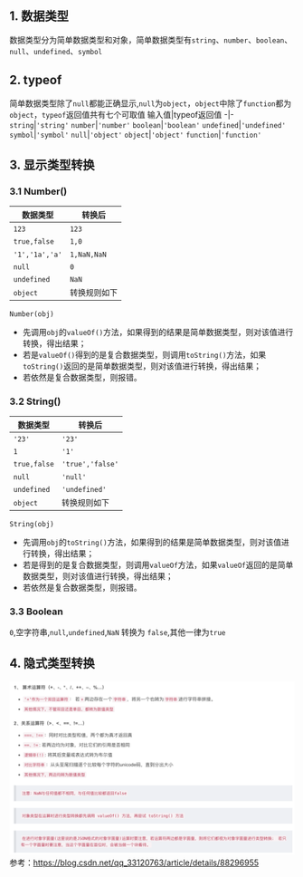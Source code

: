<!-- 数据类型及类型转换 -->
## 1. 数据类型
数据类型分为简单数据类型和对象，简单数据类型有`string`、`number`、`boolean`、`null`、`undefined`、`symbol`
## 2. typeof 
简单数据类型除了`null`都能正确显示,`null`为`object`，`object`中除了`function`都为`object`，`typeof`返回值共有七个可取值
输入值|typeof返回值
-|-
`string`|`'string'`
`number`|`'number'`
`boolean`|`'boolean'`
`undefined`|`'undefined'`
`symbol`|`'symbol'`
`null`|`'object'`
`object`|`'object'`
`function`|`'function'`
## 3. 显示类型转换
### 3.1 Number()
|数据类型|转换后|
|-|-|
|`123`|`123`|
|`true,false`|`1,0`|
|`'1','1a','a'`|`1,NaN,NaN`|
|`null`|`0`|
|`undefined`|`NaN`|
|`object`|转换规则如下|
`Number(obj)`
* 先调用`obj`的`valueOf()`方法，如果得到的结果是简单数据类型，则对该值进行转换，得出结果；
* 若是`valueOf()`得到的是复合数据类型，则调用`toString()`方法，如果`toString()`返回的是简单数据类型，则对该值进行转换，得出结果；
* 若依然是复合数据类型，则报错。
### 3.2 String()
|数据类型|转换后|
|-|-|
|`'23'`|`'23'`|
|`1`|`'1'`|
|`true,false`|`'true','false'`|
|`null`|`'null'`|
|`undefined`|`'undefined'`|
|`object`|转换规则如下|
`String(obj)`
* 先调用`obj`的`toString()`方法，如果得到的结果是简单数据类型，则对该值进行转换，得出结果；
* 若是得到的是复合数据类型，则调用`valueOf`方法，如果`valueOf`返回的是简单数据类型，则对该值进行转换，得出结果；
* 若依然是复合数据类型，则报错。

### 3.3 Boolean
`0`,空字符串,`null`,`undefined`,`NaN` 转换为 `false`,其他一律为`true`

## 4. 隐式类型转换

![隐式类型转换符](./asset/12%20隐式类型转换.png)
参考：<https://blog.csdn.net/qq_33120763/article/details/88296955>